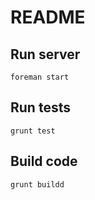 # README #

## Run server ##

```foreman start```

## Run tests ##

```grunt test```

## Build code ##

```grunt buildd```
